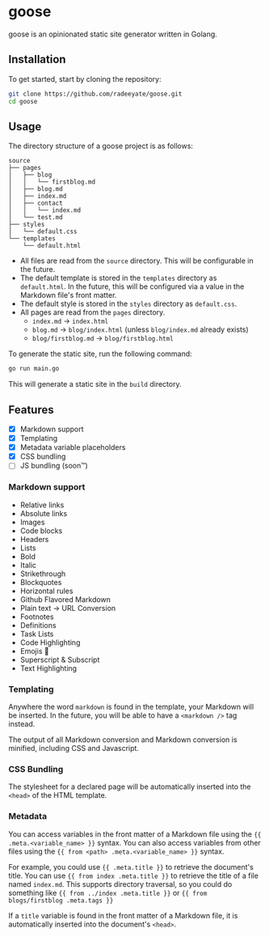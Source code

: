 # goose

goose is an opinionated static site generator written in Golang.

## Installation

To get started, start by cloning the repository:

```sh
git clone https://github.com/radeeyate/goose.git
cd goose
```

## Usage

The directory structure of a goose project is as follows:

```text
source
├── pages
│   ├── blog
│   │   └── firstblog.md
│   ├── blog.md
│   ├── index.md
│   ├── contact
│   │   └── index.md
│   └── test.md
├── styles
│   └── default.css
└── templates
    └── default.html
```

- All files are read from the `source` directory. This will be configurable in the future.
- The default template is stored in the `templates` directory as `default.html`. In the future, this will be configured via a value in the Markdown file's front matter.
- The default style is stored in the `styles` directory as `default.css`.
- All pages are read from the `pages` directory.
  - `index.md` -> `index.html`
  - `blog.md` -> `blog/index.html` (unless `blog/index.md` already exists)
  - `blog/firstblog.md` -> `blog/firstblog.html`

To generate the static site, run the following command:

```sh
go run main.go
```

This will generate a static site in the `build` directory.

## Features

- [x] Markdown support
- [x] Templating
- [x] Metadata variable placeholders
- [x] CSS bundling
- [ ] JS bundling (soon™)

### Markdown support

- Relative links
- Absolute links
- Images
- Code blocks
- Headers
- Lists
- Bold
- Italic
- Strikethrough
- Blockquotes
- Horizontal rules
- Github Flavored Markdown
- Plain text -> URL Conversion
- Footnotes
- Definitions
- Task Lists
- Code Highlighting
- Emojis :rocket:
- Superscript & Subscript
- Text Highlighting

### Templating

Anywhere the word `markdown` is found in the template, your Markdown will be inserted. In the future, you will be able to have a `<markdown />` tag instead.

The output of all Markdown conversion and Markdown conversion is minified, including CSS and Javascript.

### CSS Bundling

The stylesheet for a declared page will be automatically inserted into the `<head>` of the HTML template.

### Metadata

You can access variables in the front matter of a Markdown file using the `{{ .meta.<variable_name> }}` syntax. You can also access variables from other files using the `{{ from <path> .meta.<variable_name> }}` syntax. 

For example, you could use `{{ .meta.title }}` to retrieve the document's title. You can use `{{ from index .meta.title }}` to retrieve the title of a file named `index.md`. This supports directory traversal, so you could do something like `{{ from ../index .meta.title }}` or `{{ from blogs/firstblog .meta.tags }}`

If a `title` variable is found in the front matter of a Markdown file, it is automatically inserted into the document's `<head>`.